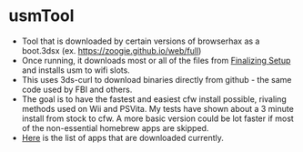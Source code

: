 # usmTool

- Tool that is downloaded by certain versions of browserhax as a boot.3dsx (ex. https://zoogie.github.io/web/full) 
- Once running, it downloads most or all of the files from [Finalizing Setup](https://3ds.hacks.guide/finalizing-setup.html) and installs usm to wifi slots. 
- This uses 3ds-curl to download binaries directly from github - the same code used by FBI and others.
- The goal is to have the fastest and easiest cfw install possible, rivaling methods used on Wii and PSVita. My tests have shown about a 3 minute install from stock to cfw. A more basic version could be lot faster if most of the non-essential homebrew apps are skipped.
- [Here](https://github.com/zoogie/usmTool/blob/main/source/main.c#L318) is the list of apps that are downloaded currently.